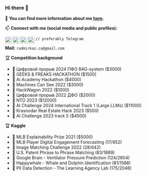 ### Hi there 👋

:dart: **You can find more information about me [here](https://t.me/radmirkazhere).**

📫 **Connect with me (social media and public profiles):** 

[<img align="left" alt="codeSTACKr.com" width="22px" src="https://cdn.jsdelivr.net/npm/simple-icons@v3/icons/telegram.svg" />][telegram]
[<img align="left" alt="codeSTACKr.com" width="22px" src="https://cdn.jsdelivr.net/npm/simple-icons@v3/icons/kaggle.svg" />][kaggle]
[<img align="left" alt="codeSTACKr | YouTube" width="22px" src="https://cdn.jsdelivr.net/npm/simple-icons@v3/icons/discord.svg" />][discord]
[<img align="left" alt="codeSTACKr.com" width="22px" src="https://cdn.jsdelivr.net/npm/simple-icons@v3/icons/linkedin.svg" />][linkedin]

`// preferably Telegram`
  
**Mail:** `radmirkaz.ca@gmail.com`

[kaggle]: https://www.kaggle.com/hijest
[telegram]: https://t.me/radmirkaz
[discord]: https://discord.com/users/581340193689174039
[linkedin]: https://www.linkedin.com/in/radmir-zosimov-30256122b/

🏆 **Competition background**
* 🥇 Цифровой прорыв 2024 ПФО RAG-system ($3000)
* 🥇 GEEKS & FREAKS HACKATHON ($1500)
* 🥇 Ai Academy Hackathon ($4000)
* 🥈 Machines Can See 2022 ($3000)
* 🥈 HackWagon 2022 ($1000)
* 🥈 Цифровой прорыв 2022 ДФО ($2000)
* 🥈 NTO 2023 ($12000)
* 🥈 AI Challenge 2024 International Track 1 (Large LLMs) ($11000)
* 🥉 Krasnodar Real Estate Hack 2023 ($500)
* 🥉 AI Challenge 2023 track 5 ($4500)

🏆 **Kaggle**
* 🥇 MLB Explainability Prize 2021 ($5000)
* 🥈 MLB Player Digital Engagement Forecasting (17/852)
* 🥈 Image Matching Challenge 2022 (28/642)
* 🥈 U.S. Patent Phrase to Phrase Matching (83/1889)
* 🥈 Google Brain - Ventilator Pressure Prediction (124/2604)
* 🥉 Happywhale - Whale and Dolphin Identification (81/1588)
* 🥉 PII Data Detection - The Learning Agency Lab (175/2048)



